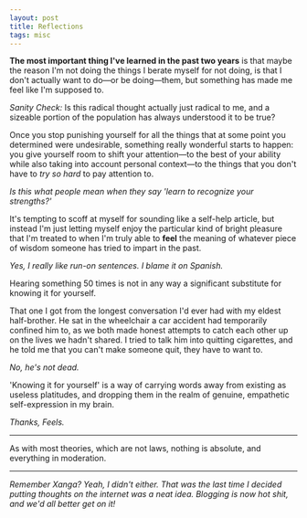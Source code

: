 ```yaml
---
layout: post
title: Reflections
tags: misc
---
```


**The most important thing I've learned in the past two years** is that maybe the reason I'm not doing the things I berate myself for not doing, is that I don't actually want to do—or be doing—them, but something has made me feel like I'm supposed to.

_Sanity Check:_ Is this radical thought actually just radical to me, and a sizeable portion of the population has always understood it to be true?

Once you stop punishing yourself for all the things that at some point you determined were undesirable, something really wonderful starts to happen: you give yourself room to shift your attention—to the best of your ability while also taking into account personal context—to the things that you don't have to _try so hard_ to pay attention to.

_Is this what people mean when they say 'learn to recognize your strengths?'_

It's tempting to scoff at myself for sounding like a self-help article, but instead I'm just letting myself enjoy the particular kind of bright pleasure that I'm treated to when I'm truly able to **feel** the meaning of whatever piece of wisdom someone has tried to impart in the past.

_Yes, I really like run-on sentences. I blame it on Spanish._

Hearing something 50 times is not in any way a significant substitute for knowing it for yourself.

That one I got from the longest conversation I'd ever had with my eldest half-brother. He sat in the wheelchair a car accident had temporarily confined him to, as we both made honest attempts to catch each other up on the lives we hadn't shared. I tried to talk him into quitting cigarettes, and he told me that you can't make someone quit, they have to want to.

_No, he's not dead._

'Knowing it for yourself' is a way of carrying words away from existing as useless platitudes, and dropping them in the realm of genuine, empathetic self-expression in my brain.

_Thanks, Feels._

---

As with most theories, which are not laws, nothing is absolute, and everything in moderation.

---

_Remember Xanga? Yeah, I didn't either. That was the last time I decided putting thoughts on the internet was a neat idea. Blogging is now hot shit, and we'd all better get on it!_
